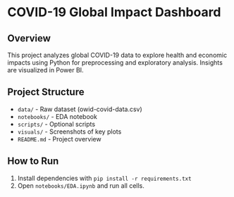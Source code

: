 
# COVID-19 Global Impact Dashboard

## Overview
This project analyzes global COVID-19 data to explore health and economic impacts using Python for preprocessing and exploratory analysis. Insights are visualized in Power BI.

## Project Structure
- `data/` - Raw dataset (owid-covid-data.csv)
- `notebooks/` - EDA notebook
- `scripts/` - Optional scripts
- `visuals/` - Screenshots of key plots
- `README.md` - Project overview

## How to Run
1. Install dependencies with `pip install -r requirements.txt`
2. Open `notebooks/EDA.ipynb` and run all cells.
